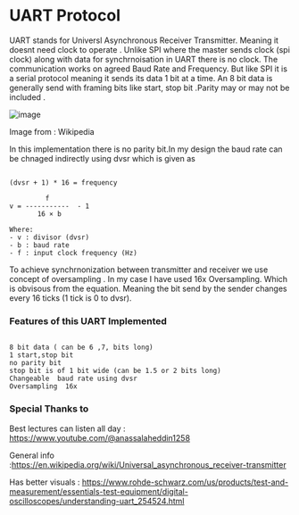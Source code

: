 # UART Protocol 
UART stands for Universl Asynchronous Receiver Transmitter. Meaning it doesnt need clock to operate . 
Unlike SPI where the master sends clock (spi clock) along with data for synchrnoisation in UART there is no clock. 
The communication works on agreed Baud Rate and Frequency.
But like SPI it is a serial protocol meaning it sends its data 1 bit at a time. An 8 bit data is generally send with framing bits like start, stop bit .Parity may or may not be included . 

![image](https://github.com/user-attachments/assets/ce4d090b-ae72-4618-be5a-a5a85e03683b)

Image from  : Wikipedia 

In this implementation there is no parity bit.In my design the baud rate can be chnaged indirectly using dvsr which is given as
```

(dvsr + 1) * 16 = frequency

         f
v = -----------  - 1
       16 × b

Where:
- v : divisor (dvsr)
- b : baud rate
- f : input clock frequency (Hz)

```

To achieve synchrnonization between transmitter and receiver we use concept of oversampling . 
In my case I have used 16x Oversampling. Which is obvisous from the equation.  Meaning the bit send by the sender changes every 16 ticks (1 tick is 0 to dvsr).

### Features of this UART Implemented
```

8 bit data ( can be 6 ,7, bits long)
1 start,stop bit
no parity bit
stop bit is of 1 bit wide (can be 1.5 or 2 bits long)
Changeable  baud rate using dvsr
Oversampling  16x

```

### Special Thanks to 

Best lectures can listen all day : https://www.youtube.com/@anassalaheddin1258

General info :https://en.wikipedia.org/wiki/Universal_asynchronous_receiver-transmitter

Has better visuals : https://www.rohde-schwarz.com/us/products/test-and-measurement/essentials-test-equipment/digital-oscilloscopes/understanding-uart_254524.html


